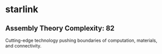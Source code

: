# starlink

## Assembly Theory Complexity: 82
Cutting-edge technology pushing boundaries of computation, materials, and connectivity.
